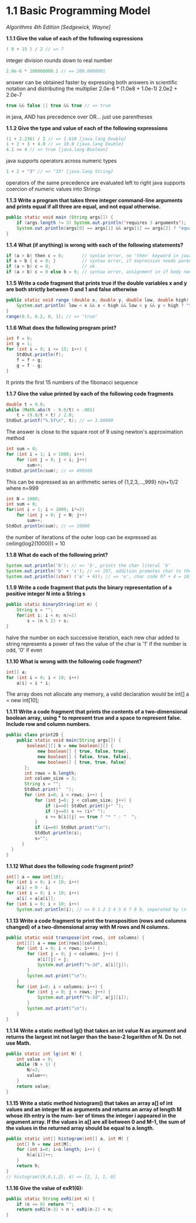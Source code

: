 1.1 Basic Programming Model
===========================
_Algorithms 4th Edition [Sedgewick, Wayne]_

__1.1.1 Give the value of each of the following expressions__
 
```java
( 0 + 15 ) / 2 // => 7
```
integer division rounds down to real number

```java
2.0e-6 * 100000000.1 // => 200.0000001
```
answer can be obtained faster by expressing both answers in scientific notation and distributing the multiplier
2.0e-6 * (1.0e8 + 1.0e-1)
2.0e2 + 2.0e-7


```java
true && false || true && true // => true
```
in java, AND has precedence over OR... just use parentheses

__1.1.2 Give the type and value of each of the following expressions__

```java
(1 + 2.236) / 2 // => 1.618 [java.lang Double]
1 + 2 + 3 + 4.0 // => 10.0 [java.lang Double]
4.1 >= 4 // => true [java.lang Boolean]
```
java supports operators across numeric types

```java
1 + 2 + "3" // => "33" [java.lang String]
```
operators of the same precedence are evaluated left to right
java supports coercion of numeric values into Strings

__1.1.3 Write a program that takes three integer command-line arguments and prints equal if all three are equal, and not equal otherwise.__

```java
public static void main (String args[]) {
    if (args.length != 3) System.out.println('requires 3 arguments');
    System.out.println(args[0] == args[1] && args[1] == args[2] ? "equal" : "not equal");
}
```

__1.1.4 What (if anything) is wrong with each of the following statements?__

```java
if (a > b) then c = 0;       // syntax error, no 'then' keyword in java
if a > b { c = 0; }          // syntax error, if expression needs parentheses
if (a > b) c = 0;            // ok
if (a > b) c = 0 else b = 0; // syntax error, assignment in if body needs statement terminator
```

__1.1.5 Write a code fragment that prints true if the double variables x and y are both strictly between 0 and 1 and false otherwise__

```java
public static void range (double x, double y, double low, double high) {
    System.out.println( low < x && x < high && low < y && y < high ? "true" : "false");
}
range(0.5, 0.2, 0, 1); // => "true"
```

__1.1.6 What does the following program print?__

```java
int f = 0;
int g = 1;
for (int i = 0; i <= 15; i++) {
    StdOut.println(f);
    f = f + g;
    g = f - g;
}
```

It prints the first 15 numbers of the fibonacci sequence

__1.1.7 Give the value printed by each of the following code fragments__

```java
double t = 9.0;
while (Math.abs(t - 9.0/t) > .001)
    t = (9.0/t + t) / 2.0;
StdOut.printf("%.5f\n", t); // => 3.00009
```

The answer is close to the square root of 9 using newton's approximation method

```java
int sum = 0;
for (int i = 1; i < 1000; i++)
    for (int j = 0; j < i; j++)
        sum++;
StdOut.println(sum); // => 499500
```

This can be expressed as an arithmetic series of {1,2,3,...,999}
n(n+1)/2 where n=999

```java
int N = 1000;
int sum = 0;
for(int i = 1; i < 1000; i*=2)
    for (int j = 0; j < N; j++)
        sum++;
StdOut.println(sum); // => 10000
```

the number of iterations of the outer loop can be expressed as ceiling(log2(1000))) = 10

__1.1.8 What do each of the following print?__

```java
System.out.println('b'); // => 'b', prints the char literal 'b'
System.out.println('b' + 'c'); // => 197, addition promotes char to their respective int char codes
System.out.println((char) ('a' + 4)); // => 'e', char code 97 + 4 = 101 which casted into char is 'e'
```

__1.1.9 Write a code fragment that puts the binary representation of a positive integer N
into a String s__

```java
public static binaryString(int n) {
    String s = "";
    for(int i; i < n; n/=2)
        s = (n % 2) + s;
}
```

halve the number on each successive iteration, each new char added to string represents a power of two
the value of the char is '1' if the number is odd, '0' if even

__1.1.10 What is wrong with the following code fragment?__

```java
int[] a;
for (int i = 0; i < 10; i++)
    a[i] = i * i;
```

The array does not allocate any memory, a valid declaration would be int[] a = new int[10];

__1.1.11 Write a code fragment that prints the contents of a two-dimensional boolean array, using * to represent true and a space to represent false. Include row and column numbers.__

```java
public class print2D {
    public static void main(String args[]) {
        boolean[][] b = new boolean[][] {
            new boolean[] { true, false, true},
            new boolean[] { false, true, false},
            new boolean[] { true, true, false}
       };
       int rows = b.length;
       int column_size = 3;
       String s = "";
       StdOut.print("  ");
       for (int i=0; i < rows; i++) {
           for (int j=0; j < column_size; j++) {
               if (i==0) StdOut.print(j+" ");
               if (j==0) s += (i+" ");
               s += b[i][j] == true ? "* " : "  ";
           }
           if (i==0) StdOut.print("\n");
           StdOut.println(s);
           s="";
      }
  }
}
```


__1.1.12 What does the following code fragment print?__

```java 
int[] a = new int[10];
for (int i = 0; i < 10; i++)
    a[i] = 9 - i;
for (int i = 0; i < 10; i++)
    a[i] = a[a[i]];
for (int i = 0; i < 10; i++) 
    System.out.println(i); // => 0 1 2 3 4 5 6 7 8 9, separated by \n
```

__1.1.13 Write a code fragment to print the transposition (rows and columns changed) of a two-dimensional array with M rows and N columns.__

```java
public static void transpose(int rows, int columns) {
    int[][] a = new int[rows][columns];
    for (int i = 0; i < rows; i++) {
        for (int j = 0; j < columns; j++) {
            a[i][j] = j;
            System.out.printf("%-3d", a[i][j]);
        }
        System.out.print("\n");
    }
    for (int i=0; i < columns; i++) {
        for (int j = 0; j < rows; j++) {
            System.out.printf("%-3d", a[j][i]);
        }
        System.out.print("\n");
    }
}           
```

__1.1.14 Write a static method lg() that takes an int value N as argument and returns the largest int not larger than the base-2 logarithm of N. Do not use Math.__

```java
public static int lg(int N) {
    int value = 0;
    while (N > 1) {
        N/=2;
        value++;
    }
    return value;
}
```

__1.1.15 Write a static method histogram() that takes an array a[] of int values and an integer M as arguments and returns an array of length M whose ith entry is the num- ber of times the integer i appeared in the argument array. If the values in a[] are all between 0 and M–1, the sum of the values in the returned array should be equal to a.length.__

```java
public static int[] histogram(int[] a, int M) {
    int[] h = new int[M];
    for (int i=0; i<a.length; i++) {
        h[a[i]]++; 
    }
    return h;
}
// histogram({0,0,1,2}, 4) => [2, 1, 1, 0] 
```

__1.1.16 Give the value of exR1(6):__

```java
public static String exR1(int n) {
    if (n <= 0) return "";
    return exR1(n-3) + n + exR1(n-2) + n;
}
```
